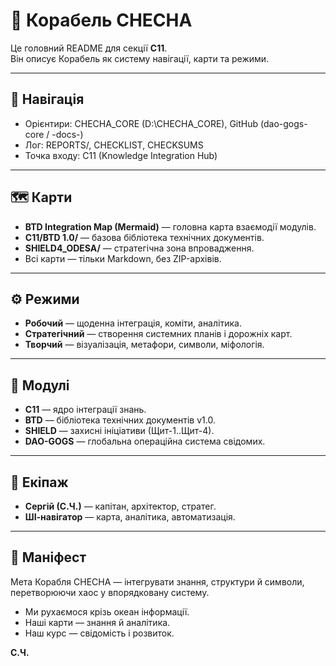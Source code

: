 # 🚀 Корабель CHECHA

Це головний README для секції **C11**.  
Він описує Корабель як систему навігації, карти та режими.

---

## 🧭 Навігація
- Орієнтири: CHECHA_CORE (D:\CHECHA_CORE), GitHub (dao-gogs-core / -docs-)
- Лог: REPORTS/, CHECKLIST, CHECKSUMS
- Точка входу: C11 (Knowledge Integration Hub)

---

## 🗺 Карти
- **BTD Integration Map (Mermaid)** — головна карта взаємодії модулів.
- **C11/BTD 1.0/** — базова бібліотека технічних документів.
- **SHIELD4_ODESA/** — стратегічна зона впровадження.
- Всі карти — тільки Markdown, без ZIP-архівів.

---

## ⚙️ Режими
- **Робочий** — щоденна інтеграція, коміти, аналітика.
- **Стратегічний** — створення системних планів і дорожніх карт.
- **Творчий** — візуалізація, метафори, символи, міфологія.

---

## 🧩 Модулі
- **C11** — ядро інтеграції знань.
- **BTD** — бібліотека технічних документів v1.0.
- **SHIELD** — захисні ініціативи (Щит-1..Щит-4).
- **DAO-GOGS** — глобальна операційна система свідомих.

---

## 👥 Екіпаж
- **Сергій (С.Ч.)** — капітан, архітектор, стратег.
- **ШІ-навігатор** — карта, аналітика, автоматизація.

---

## 📜 Маніфест
Мета Корабля CHECHA — інтегрувати знання, структури й символи,  
перетворюючи хаос у впорядковану систему.  

- Ми рухаємося крізь океан інформації.  
- Наші карти — знання й аналітика.  
- Наш курс — свідомість і розвиток.  

**С.Ч.**
